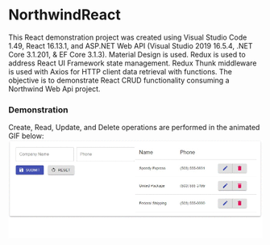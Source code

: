 # NorthwindReact
This React demonstration project was created using Visual Studio Code 1.49, React 16.13.1, and ASP.NET Web API (Visual Studio 2019 16.5.4, .NET Core 3.1.201, & EF Core 3.1.3).  Material Design is used.  Redux is used to address React UI Framework state management.  Redux Thunk middleware is used with Axios for HTTP client data retrieval with functions.  The objective is to demonstrate React CRUD functionality consuming a Northwind Web Api project.

### Demonstration
Create, Read, Update, and Delete operations are performed in the animated GIF below:
![Recordit GIF](https://github.com/rdw100/northwind-react/blob/master/src/assets/img/qDBe3D6J25.gif?raw=true)
